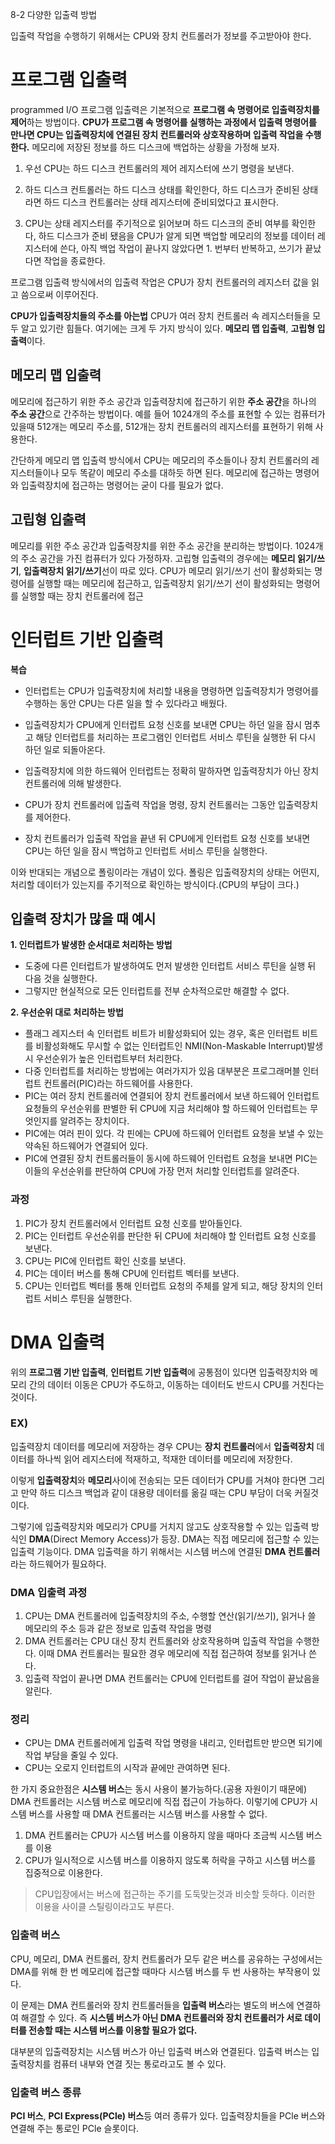 8-2 다양한 입출력 방법

입출력 작업을 수행하기 위해서는 CPU와 장치 컨트롤러가 정보를 주고받아야 한다.

# 프로그램 입출력
programmed I/O 프로그램 입출력은 기본적으로 **프로그램 속 명령어로 입출력장치를 제어**하는 방법이다.
**CPU가 프로그램 속 명령어를 실행하는 과정에서 입출력 명령어를 만나면 CPU는 입출력장치에 연결된 장치 컨트롤러와 상호작용하며 입출력 작업을 수행한다.** 메모리에 저장된 정보를 하드 디스크에 백업하는 상황을 가정해 보자.

1. 우선 CPU는 하드 디스크 컨트롤러의 제어 레지스터에 쓰기 명령을 보낸다.

2. 하드 디스크 컨트롤러는 하드 디스크 상태를 확인한다, 하드 디스크가 준비된 상태라면 하드 디스크 컨트롤러는 상태 레지스터에 준비되었다고 표시한다.

3. CPU는 상태 레지스터를 주기적으로 읽어보며 하드 디스크의 준비 여부를 확인한다, 하드 디스크가 준비 됐음을 CPU가 알게 되면 백업할 메모리의 정보를 데이터 레지스터에 쓴다, 아직 백업 작업이 끝나지 않았다면 1. 번부터 반복하고, 쓰기가 끝났다면 작업을 종료한다.

프로그램 입출력 방식에서의 입출력 작업은 CPU가 장치 컨트롤러의 레지스터 값을 읽고 씀으로써 이루어진다. 


**CPU가 입출력장치들의 주소를 아는법**
CPU가 여러 장치 컨트롤러 속 레지스터들을 모두 알고 있기란 힘들다. 여기에는 크게 두 가지 방식이 있다. **메모리 맵 입출력**, **고립형 입출력**이다.

## 메모리 맵 입출력
메모리에 접근하기 위한 주소 공간과 입출력장치에 접근하기 위한 **주소 공간**을 하나의 **주소 공간**으로 간주하는 방법이다.
예를 들어 1024개의 주소를 표현할 수 있는 컴퓨터가 있을때 512개는 메모리 주소를, 512개는 장치 컨트롤러의 레지스터를 표현하기 위해 사용한다.

간단하게 메모리 맵 입출력 방식에서 CPU는 메모리의 주소들이나 장치 컨트롤러의 레지스터들이나 모두 똑같이 메모리 주소를 대하듯 하면 된다. 메모리에 접근하는 명령어와 입출력장치에 접근하는 명령어는 굳이 다를 필요가 없다.

## 고립형 입출력
메모리를 위한 주소 공간과 입출력장치를 위한 주소 공간을 분리하는 방법이다.
1024개의 주소 공간을 가진 컴퓨터가 있다 가정하자.
고립형 입출력의 경우에는 **메모리 읽기/쓰기**, **입출력장치 읽기/쓰기**선이 따로 있다.
CPU가 메모리 읽기/쓰기 선이 활성화되는 명령어를 실행할 때는 메모리에 접근하고, 입출력장치 읽기/쓰기 선이 활성화되는 명령어를 실행할 때는 장치 컨트롤러에 접근

# 인터럽트 기반 입출력
**복습**
- 인터럽트는 CPU가 입출력장치에 처리할 내용을 명령하면 입출력장치가 명령어를 수행하는 동안 CPU는 다른 일을 할 수 있다라고 배웠다.
- 입출력장치가 CPU에게 인터럽트 요청 신호를 보내면 CPU는 하던 일을 잠시 멈추고 해당 인터럽트를 처리하는 프로그램인 인터럽트 서비스 루틴을 실행한 뒤 다시 하던 일로 되돌아온다.

- 입출력장치에 의한 하드웨어 인터럽트는 정확히 말하자면 입출력장치가 아닌 장치 컨트롤러에 의해 발생한다.
- CPU가 장치 컨트롤러에 입출력 작업을 명령, 장치 컨트롤러는 그동안 입출력장치를 제어한다.
- 장치 컨트롤러가 입출력 작업을 끝낸 뒤 CPU에게 인터럽트 요청 신호를 보내면 CPU는 하던 일을 잠시 백업하고 인터럽트 서비스 루틴을 실행한다.

이와 반대되는 개념으로 폴링이라는 개념이 있다. 폴링은 입출력장치의 상태는 어떤지, 처리할 데이터가 있는지를 주기적으로 확인하는 방식이다.(CPU의 부담이 크다.)

## 입출력 장치가 많을 때 예시

**1. 인터럽트가 발생한 순서대로 처리하는 방법**
- 도중에 다른 인터럽트가 발생하여도 먼저 발생한 인터럽트 서비스 루틴을 실행 뒤 다음 것을 실행한다.
- 그렇지만 현실적으로 모든 인터럽트를 전부 순차적으로만 해결할 수 없다.



**2. 우선순위 대로 처리하는 방법**
- 플래그 레지스터 속 인터럽트 비트가 비활성화되어 있는 경우, 혹은 인터럽트 비트를 비활성화해도 무시할 수 없는 인터럽트인 NMI(Non-Maskable Interrupt)발생시 우선순위가 높은 인터럽트부터 처리한다.
- 다중 인터럽트를 처리하는 방법에는 여러가지가 있음 대부분은 프로그래머블 인터럽트 컨트롤러(PIC)라는 하드웨어를 사용한다.
- PIC는 여러 장치 컨트롤러에 연결되어 장치 컨트롤러에서 보낸 하드웨어 인터럽트 요청들의 우선순위를 판별한 뒤 CPU에 지금 처리해야 할 하드웨어 인터럽트는 무엇인지를 알려주는 장치이다.
- PIC에는 여러 핀이 있다. 각 핀에는 CPU에 하드웨어 인터럽트 요청을 보낼 수 있는 약속된 하드웨어가 연결되어 있다.
- PIC에 연결된 장치 컨트롤러들이 동시에 하드웨어 인터럽트 요청을 보내면 PIC는 이들의 우선순위를 판단하여 CPU에 가장 먼저 처리할 인터럽트를 알려준다.

### 과정
1. PIC가 장치 컨트롤러에서 인터럽트 요청 신호를 받아들인다.
2. PIC는 인터럽트 우선순위를 판단한 뒤 CPU에 처리해야 할 인터럽트 요청 신호를 보낸다.
3. CPU는 PIC에 인터럽트 확인 신호를 보낸다.
4. PIC는 데이터 버스를 통해 CPU에 인터럽트 벡터를 보낸다.
5. CPU는 인터럽트 벡터를 통해 인터럽트 요청의 주체를 알게 되고, 해당 장치의 인터럽트 서비스 루틴을 실행한다.


# DMA 입출력
위의 **프로그램 기반 입출력**, **인터럽트 기반 입출력**에 공통점이 있다면 입출력장치와 메모리 간의 데이터 이동은 CPU가 주도하고, 이동하는 데이터도 반드시 CPU를 거친다는 것이다.


### EX)
입출력장치 데이터를 메모리에 저장하는 경우 CPU는 **장치 컨트롤러**에서 **입출력장치** 데이터를 하나씩 읽어 레지스터에 적재하고, 적재한 데이터를 메모리에 저장한다.

이렇게 **입출력장치**와 **메모리**사이에 전송되는 모든 데이터가 CPU를 거쳐야 한다면 그리고 만약 하드 디스크 백업과 같이 대용량 데이터를 옮길 때는 CPU 부담이 더욱 커질것이다.

그렇기에 입출력장치와 메모리가 CPU를 거치지 않고도 상호작용할 수 있는 입출력 방식인 **DMA**(Direct Memory Access)가 등장.
DMA는 직접 메모리에 접근할 수 있는 입출력 기능이다.
DMA 입출력을 하기 위해서는 시스템 버스에 연결된 **DMA 컨트롤러**라는 하드웨어가 필요하다.

### DMA 입출력 과정
1. CPU는 DMA 컨트롤러에 입출력장치의 주소, 수행할 연산(읽기/쓰기), 읽거나 쓸 메모리의 주소 등과 같은 정보로 입출력 작업을 명령
2. DMA 컨트롤러는 CPU 대신 장치 컨트롤러와 상호작용하며 입출력 작업을 수행한다. 이때 DMA 컨트롤러는 필요한 경우 메모리에 직접 접근하여 정보를 읽거나 쓴다.
3. 입출력 작업이 끝나면 DMA 컨트롤러는 CPU에 인터럽트를 걸어 작업이 끝났음을 알린다.

### 정리
- CPU는 DMA 컨트롤러에게 입출력 작업 명령을 내리고, 인터럽트만 받으면 되기에 작업 부담을 줄일 수 있다.
- CPU는 오로지 인터럽트의 시작과 끝에만 관여하면 된다.

한 가지 중요한점은 **시스템 버스**는 동시 사용이 불가능하다.(공용 자원이기 때문에) DMA 컨트롤러는 시스템 버스로 메모리에 직접 접근이 가능하다. 이렇기에 CPU가 시스템 버스를 사용할 때 DMA 컨트롤러는 시스템 버스를 사용할 수 없다.

1. DMA 컨트롤러는 CPU가 시스템 버스를 이용하지 않을 때마다 조금씩 시스템 버스를 이용
2. CPU가 일시적으로 시스템 버스를 이용하지 않도록 허락을 구하고 시스템 버스를 집중적으로 이용한다.
> CPU입장에서는 버스에 접근하는 주기를 도둑맞는것과 비슷할 듯하다. 이러한 이용을 사이클 스틸링이라고도 부른다.

### 입출력 버스
CPU, 메모리, DMA 컨트롤러, 장치 컨트롤러가 모두 같은 버스를 공유하는 구성에서는 DMA를 위해 한 번 메모리에 접근할 때마다 시스템 버스를 두 번 사용하는 부작용이 있다.

이 문제는 DMA 컨트롤러와 장치 컨트롤러들을 **입출력 버스**라는 별도의 버스에 연결하여 해결할 수 있다.
즉 **시스템 버스가 아닌 DMA 컨트롤러와 장치 컨트롤러가 서로 데이터를 전송할 때는 시스템 버스를 이용할 필요가 없다.**

대부분의 입출력장치는 시스템 버스가 아닌 입출력 버스와 연결된다. 입출력 버스는 입출력장치를 컴퓨터 내부와 연결 짓는 통로라고도 볼 수 있다.

### 입출력 버스 종류
**PCI 버스**, **PCI Express(PCle) 버스**등 여러 종류가 있다. 입출력장치들을 PCle 버스와 연결해 주는 통로인 PCle 슬롯이다.